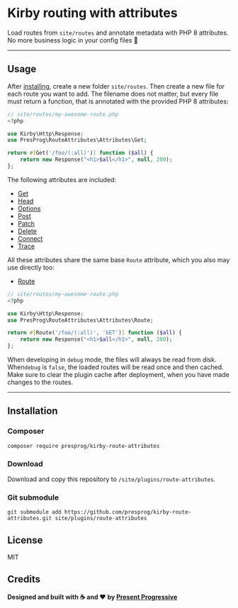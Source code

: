 # Kirby routing with attributes

Load routes from `site/routes` and annotate metadata with PHP 8 attributes.
No more business logic in your config files 🎉

****

## Usage

After [installing](#Installation), create a new folder `site/routes`. Then
create a new file for each route you want to add. The filename does not matter,
but every file must return a function, that is annotated with the provided
PHP 8 attributes:

```php
// site/routes/my-awesome-route.php
<?php

use Kirby\Http\Response;
use PresProg\RouteAttributes\Attributes\Get;

return #[Get('/foo/(:all)')] function ($all) {
    return new Response("<h1>$all</h1>", null, 200);
};
```

The following attributes are included:

* [Get](https://github.com/presprog/kirby-route-attributes/blob/master/src/Attributes/Get.php)
* [Head](https://github.com/presprog/kirby-route-attributes/blob/master/src/Attributes/Head.php)
* [Options](https://github.com/presprog/kirby-route-attributes/blob/master/src/Attributes/Options.php)
* [Post](https://github.com/presprog/kirby-route-attributes/blob/master/src/Attributes/Post.php)
* [Patch](https://github.com/presprog/kirby-route-attributes/blob/master/src/Attributes/Patch.php)
* [Delete](https://github.com/presprog/kirby-route-attributes/blob/master/src/Attributes/Delete.php)
* [Connect](https://github.com/presprog/kirby-route-attributes/blob/master/src/Attributes/Connect.php)
* [Trace](https://github.com/presprog/kirby-route-attributes/blob/master/src/Attributes/Trace.php)

All these attributes share the same base `Route` attribute, which you also may use directly too:
* [Route](https://github.com/presprog/kirby-route-attributes/blob/master/src/Attributes/Route.php)

```php
// site/routes/my-awesome-route.php
<?php

use Kirby\Http\Response;
use PresProg\RouteAttributes\Attributes\Route;

return #[Route('/foo/(:all)', 'GET')] function ($all) {
    return new Response("<h1>$all</h1>", null, 200);
};
```

When developing in `debug` mode, the files will always be read from disk.
When`debug` is `false`, the loaded routes will be read once and then cached.
Make sure to clear the plugin cache after deployment, when you have made
changes to the routes.

****

## Installation

### Composer

```
composer require presprog/kirby-route-attributes
```

### Download

Download and copy this repository to `/site/plugins/route-attributes`.

### Git submodule

```
git submodule add https://github.com/presprog/kirby-route-attributes.git site/plugins/route-attributes
```

## License

MIT

## Credits

**Designed and built with ☕ and ❤ by [Present Progressive](https://www.presentprogressive.de)**
